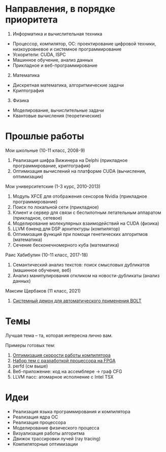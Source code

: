 # Направления, в порядке приоритета
1. Информатика и вычислительная техника
- Процессор, компилятор, ОС: проектирование цифровой техники, низкоуровневое и системное программирование
- Ускорители: CUDA, ISPC
- Машинное обучение, анализ данных
- Прикладное и веб-программирование
2. Математика
- Дискретная математика, алгоритмические задачи
- Криптография
3. Физика
- Моделирование, вычислительные задачи
- Квантовые вычисления (теоретические)

# Прошлые работы
Мои школьные (10-11 класс, 2008-9)
1. Реализация шифра Вижинера на Delphi (прикладное программирование, криптография)
2. Оптимизация вычислений на платформе CUDA (вычисления, оптимизации)

Мои университетские (1-3 курс, 2010-2013)
1. Модуль XFCE для отображения сенсоров Nvidia (прикладное программирование)
2. Поиск по локальной сети (прикладное)
3. Клиент и сервер для связи с беспилотным летательным аппаратом (прикладное, сетевое)
4. Моделирование молекулярных взаимодействий на CUDA (физика)
5. LLVM бэкенд для DSP архитектуры (компилятор)
6. Оптимизация функций при помощи генетических алгоритмов (математика)
7. Сечение бесконечномерного куба (математика)

Раис Хабибулин (10-11 класс, 2017-18)
1. Семантический анализ текстов: поиск смысловых дубликатов (машинное обучение, веб)
2. Анализ манипулирования откликом на новости-дубликаты (анализ данных)

Максим Щербаков (11 класс, 2021)
1. [Системный демон для автоматического применения BOLT](perfd.md)

# Темы
Лучшая тема – та, которая интересна лично вам.

Примеры готовых тем:
1. [Оптимизация скорости работы компилятора](compiler_opt.md)
2. [Набор тем с разработкой процессора на FPGA](fpga-riscv.md)
3. perfd (см выше)
4. Веб-приложение: код на ассемблере -> граф CFG
5. LLVM пасс: атомарное исполнение с Intel TSX

# Идеи
- Реализация языка программирования и компилятора
- Реализация ядра ОС
- Реализация процессора
- Моделирование физического процесса
- Визуализация работы алгоритма
- Движок трассировки лучей (ray tracing)
- Компиляторные оптимизации